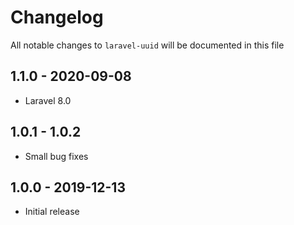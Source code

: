 # Changelog

All notable changes to `laravel-uuid` will be documented in this file

## 1.1.0 - 2020-09-08 

- Laravel 8.0

## 1.0.1 - 1.0.2 

- Small bug fixes

## 1.0.0 - 2019-12-13

- Initial release
